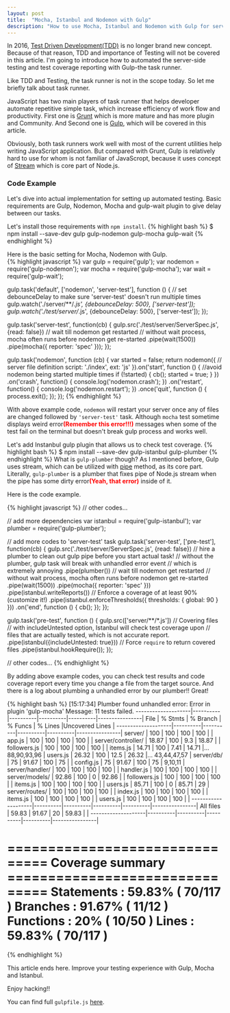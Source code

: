 ```yaml
---
layout: post
title:  "Mocha, Istanbul and Nodemon with Gulp"
description: "How to use Mocha, Istanbul and Nodemon with Gulp for server-side test and coverage check"
---
```


In 2016, <a href="https://en.wikipedia.org/wiki/Test-driven_development" target="_blank">Test Driven Development(TDD)</a> is no longer brand new concept. Because of that reason, TDD and importance of Testing will not be covered in this article. I'm going to introduce how to automated the server-side testing and test coverage reporting with Gulp-the task runner.

<!--excerpt_separator-->

Like TDD and Testing, the task runner is not in the scope today. So let me briefly talk about task runner.

JavaScript has two main players of task runner that helps developer automate repetitive simple task, which increase efficiency of work flow and productivity. 
First one is <a href="http://gruntjs.com/" target="_blank">Grunt</a> which is more mature and has more plugin and Community. And Second one is <a href="http://gulpjs.com/" target="_blank">Gulp</a>, which will be covered in this article.

Obviously, both task runners work well with most of the current utilities help writing JavaScript application. But compared with Grunt, Gulp is relatively hard to use for whom is not familiar of JavaScropt, because it uses concept of <a href="https://nodejs.org/api/stream.html" target="_blank">Stream</a> which is core part of Node.js.

<h3>Code Example</h3>

Let's dive into actual implementation for setting up automated testing.
Basic requirements are Gulp, Nodemon, Mocha and gulp-wait plugin to give delay between our tasks.

Let's install those requirements with ```npm install```.
{% highlight bash %}
$ npm install --save-dev gulp gulp-nodemon gulp-mocha gulp-wait
{% endhighlight %}

Here is the basic setting for Mocha, Nodemon with Gulp.
<br>
{% highlight javascript %}
var gulp = require('gulp');
var nodemon = require('gulp-nodemon');
var mocha = require('gulp-mocha');
var wait = require('gulp-wait');

gulp.task('default', ['nodemon', 'server-test'], function () {
  // set debounceDelay to make sure 'server-test' doesn't run multiple times
  gulp.watch('./server/**/*.js', {debounceDelay: 500}, ['server-test']);
  gulp.watch('./test/server/*.js', {debounceDelay: 500}, ['server-test']);
});

gulp.task('server-test', function(cb) {
  gulp.src('./test/server/ServerSpec.js', {read: false})
    // wait till nodemon get restarted
    // without wait process, mocha often runs before nodemon get re-started
    .pipe(wait(1500))
    .pipe(mocha({
      reporter: 'spec'
    }));
});

gulp.task('nodemon', function (cb) {
  var started = false;
  return nodemon({
    // server file definition
    script: './index',
    ext: 'js'
  }).on('start', function () {
    //avoid nodemon being started multiple times
    if (!started) {
      cb();
      started = true;
    }
  })
  .on('crash', function() {
    console.log('nodemon.crash');
  })
  .on('restart', function() {
    console.log('nodemon.restart');
  })
  .once('quit', function () {
    process.exit();
  });
});
{% endhighlight %}
<br>

With above example code, ```nodemon``` will restart your server once any of files are changed followed by ```'server-test'``` task. Although ```mocha``` test sometime displays weird error<strong style="color: red">(Remember this error!!!)</strong> messages when some of the test fail on the terminal but doesn't break gulp process and works well.

Let's add Instanbul gulp plugin that allows us to check test coverage.
{% highlight bash %}
$ npm install --save-dev gulp-istanbul gulp-plumber
{% endhighlight %}
What is ```gulp-plumber``` though?
As I mentioned before, Gulp uses stream, which can be utilized with <a href="https://nodejs.org/api/stream.html#stream_readable_pipe_destination_options" target="_blank">pipe</a> method, as its core part.
Literally, ```gulp-plumber``` is a plumber that fixes pipe of Node.js stream when the pipe has some dirty error<strong style="color: red">(Yeah, that error)</strong> inside of it.

Here is the code example.

{% highlight javascript %}
// other codes...

// add more dependencies
var istanbul = require('gulp-istanbul');
var plumber = require('gulp-plumber');

// add more codes to 'server-test' task
gulp.task('server-test', ['pre-test'], function(cb) {
  gulp.src('./test/server/ServerSpec.js', {read: false})
    // hire a plumber to clean out gulp pipe before you start actual task!
    // without the plumber, gulp task will break with unhandled error event
    // which is extremely annoying
    .pipe(plumber())
    // wait till nodemon get restarted
    // without wait process, mocha often runs before nodemon get re-started
    .pipe(wait(1500))
    .pipe(mocha({
      reporter: 'spec'
    }))
    .pipe(istanbul.writeReports())
    // Enforce a coverage of at least 90% (customize it!)
    .pipe(istanbul.enforceThresholds({ thresholds: { global: 90 } }))
    .on('end', function () {
      cb();
    });
});

gulp.task('pre-test', function () {
  gulp.src(['server/**/*.js']) // Covering files
    // with includeUntested option, Istanbul will check test coverage upon
    // files that are actually tested, which is not accurate report.
    .pipe(istanbul({includeUntested: true}))
    // Force `require` to return covered files
    .pipe(istanbul.hookRequire());
});

// other codes...
{% endhighlight %}

By adding above example codes, you can check test results and code coverage report every time you change a file from the target source. And there is a log about plumbing a unhandled error by our plumber!! Great!

{% highlight bash %}
[15:17:34] Plumber found unhandled error:
 Error in plugin 'gulp-mocha'
Message:
    11 tests failed.
--------------------|----------|----------|----------|----------|----------------|
File                |  % Stmts | % Branch |  % Funcs |  % Lines |Uncovered Lines |
--------------------|----------|----------|----------|----------|----------------|
 server/            |      100 |      100 |      100 |      100 |                |
  app.js            |      100 |      100 |      100 |      100 |                |
 server/controller/ |    18.87 |      100 |      9.3 |    18.87 |                |
  followers.js      |      100 |      100 |      100 |      100 |                |
  items.js          |    14.71 |      100 |     7.41 |    14.71 |... 88,90,93,96 |
  users.js          |    26.32 |      100 |     12.5 |    26.32 |... 43,44,47,57 |
 server/db/         |       75 |    91.67 |      100 |       75 |                |
  config.js         |       75 |    91.67 |      100 |       75 |        9,10,11 |
 server/handler/    |      100 |      100 |      100 |      100 |                |
  handler.js        |      100 |      100 |      100 |      100 |                |
 server/models/     |    92.86 |      100 |        0 |    92.86 |                |
  followers.js      |      100 |      100 |      100 |      100 |                |
  items.js          |      100 |      100 |      100 |      100 |                |
  users.js          |    85.71 |      100 |        0 |    85.71 |             29 |
 server/routes/     |      100 |      100 |      100 |      100 |                |
  index.js          |      100 |      100 |      100 |      100 |                |
  items.js          |      100 |      100 |      100 |      100 |                |
  users.js          |      100 |      100 |      100 |      100 |                |
--------------------|----------|----------|----------|----------|----------------|
All files           |    59.83 |    91.67 |       20 |    59.83 |                |
--------------------|----------|----------|----------|----------|----------------|


=============================== Coverage summary ===============================
Statements   : 59.83% ( 70/117 )
Branches     : 91.67% ( 11/12 )
Functions    : 20% ( 10/50 )
Lines        : 59.83% ( 70/117 )
================================================================================
{% endhighlight %}

This article ends here. Improve your testing experience with Gulp, Mocha and Istanbul.

Enjoy hacking!!

You can find full ```gulpfile.js``` <a href="https://gist.github.com/echo304/cf9c645e6e65b131018505aa58e20078" target="_blank">here</a>.
